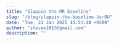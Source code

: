 ```yaml
---
title: "Slappin the MR Baseline"
slug: "/blog/slappin-the-baseline-UerOU"
date: "Tue, 21 Jan 2025 15:54:28 +0000"
author: "stevew1015@gmail.com"
description: ""
---
```


